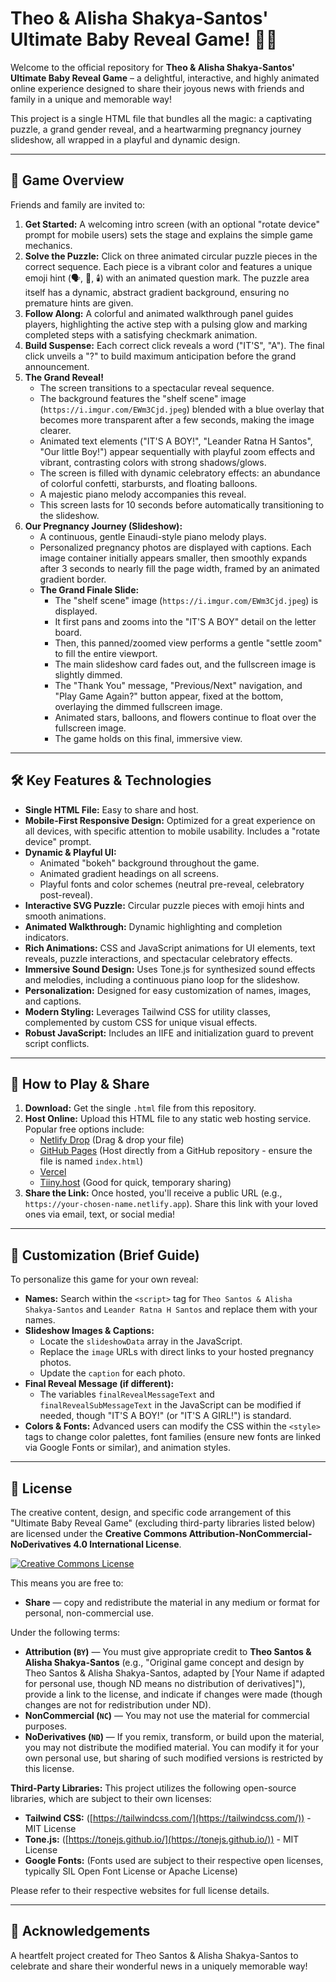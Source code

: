 # Theo & Alisha Shakya-Santos' Ultimate Baby Reveal Game! 👶✨

Welcome to the official repository for **Theo & Alisha Shakya-Santos' Ultimate Baby Reveal Game** – a delightful, interactive, and highly animated online experience designed to share their joyous news with friends and family in a unique and memorable way!

This project is a single HTML file that bundles all the magic: a captivating puzzle, a grand gender reveal, and a heartwarming pregnancy journey slideshow, all wrapped in a playful and dynamic design.

---

## 🌟 Game Overview

Friends and family are invited to:
1.  **Get Started:** A welcoming intro screen (with an optional "rotate device" prompt for mobile users) sets the stage and explains the simple game mechanics.
2.  **Solve the Puzzle:** Click on three animated circular puzzle pieces in the correct sequence. Each piece is a vibrant color and features a unique emoji hint (🗣️, 👣, 🕯️) with an animated question mark. The puzzle area itself has a dynamic, abstract gradient background, ensuring no premature hints are given.
3.  **Follow Along:** A colorful and animated walkthrough panel guides players, highlighting the active step with a pulsing glow and marking completed steps with a satisfying checkmark animation.
4.  **Build Suspense:** Each correct click reveals a word ("IT'S", "A"). The final click unveils a "?" to build maximum anticipation before the grand announcement.
5.  **The Grand Reveal!**
    * The screen transitions to a spectacular reveal sequence.
    * The background features the "shelf scene" image (`https://i.imgur.com/EWm3Cjd.jpeg`) blended with a blue overlay that becomes more transparent after a few seconds, making the image clearer.
    * Animated text elements ("IT'S A BOY!", "Leander Ratna H Santos", "Our little Boy!") appear sequentially with playful zoom effects and vibrant, contrasting colors with strong shadows/glows.
    * The screen is filled with dynamic celebratory effects: an abundance of colorful confetti, starbursts, and floating balloons.
    * A majestic piano melody accompanies this reveal.
    * This screen lasts for 10 seconds before automatically transitioning to the slideshow.
6.  **Our Pregnancy Journey (Slideshow):**
    * A continuous, gentle Einaudi-style piano melody plays.
    * Personalized pregnancy photos are displayed with captions. Each image container initially appears smaller, then smoothly expands after 3 seconds to nearly fill the page width, framed by an animated gradient border.
    * **The Grand Finale Slide:**
        * The "shelf scene" image (`https://i.imgur.com/EWm3Cjd.jpeg`) is displayed.
        * It first pans and zooms into the "IT'S A BOY" detail on the letter board.
        * Then, this panned/zoomed view performs a gentle "settle zoom" to fill the entire viewport.
        * The main slideshow card fades out, and the fullscreen image is slightly dimmed.
        * The "Thank You" message, "Previous/Next" navigation, and "Play Game Again?" button appear, fixed at the bottom, overlaying the dimmed fullscreen image.
        * Animated stars, balloons, and flowers continue to float over the fullscreen image.
        * The game holds on this final, immersive view.

---

## 🛠️ Key Features & Technologies

* **Single HTML File:** Easy to share and host.
* **Mobile-First Responsive Design:** Optimized for a great experience on all devices, with specific attention to mobile usability. Includes a "rotate device" prompt.
* **Dynamic & Playful UI:**
    * Animated "bokeh" background throughout the game.
    * Animated gradient headings on all screens.
    * Playful fonts and color schemes (neutral pre-reveal, celebratory post-reveal).
* **Interactive SVG Puzzle:** Circular puzzle pieces with emoji hints and smooth animations.
* **Animated Walkthrough:** Dynamic highlighting and completion indicators.
* **Rich Animations:** CSS and JavaScript animations for UI elements, text reveals, puzzle interactions, and spectacular celebratory effects.
* **Immersive Sound Design:** Uses Tone.js for synthesized sound effects and melodies, including a continuous piano loop for the slideshow.
* **Personalization:** Designed for easy customization of names, images, and captions.
* **Modern Styling:** Leverages Tailwind CSS for utility classes, complemented by custom CSS for unique visual effects.
* **Robust JavaScript:** Includes an IIFE and initialization guard to prevent script conflicts.

---

## 🚀 How to Play & Share

1.  **Download:** Get the single `.html` file from this repository.
2.  **Host Online:** Upload this HTML file to any static web hosting service. Popular free options include:
    * [Netlify Drop](https://app.netlify.com/drop) (Drag & drop your file)
    * [GitHub Pages](https://pages.github.com/) (Host directly from a GitHub repository - ensure the file is named `index.html`)
    * [Vercel](https://vercel.com/)
    * [Tiiny.host](https://tiiny.host/) (Good for quick, temporary sharing)
3.  **Share the Link:** Once hosted, you'll receive a public URL (e.g., `https://your-chosen-name.netlify.app`). Share this link with your loved ones via email, text, or social media!

---

## 🎨 Customization (Brief Guide)

To personalize this game for your own reveal:

* **Names:** Search within the `<script>` tag for `Theo Santos & Alisha Shakya-Santos` and `Leander Ratna H Santos` and replace them with your names.
* **Slideshow Images & Captions:**
    * Locate the `slideshowData` array in the JavaScript.
    * Replace the `image` URLs with direct links to your hosted pregnancy photos.
    * Update the `caption` for each photo.
* **Final Reveal Message (if different):**
    * The variables `finalRevealMessageText` and `finalRevealSubMessageText` in the JavaScript can be modified if needed, though "IT'S A BOY!" (or "IT'S A GIRL!") is standard.
* **Colors & Fonts:** Advanced users can modify the CSS within the `<style>` tags to change color palettes, font families (ensure new fonts are linked via Google Fonts or similar), and animation styles.

---

## 📝 License

The creative content, design, and specific code arrangement of this "Ultimate Baby Reveal Game" (excluding third-party libraries listed below) are licensed under the **Creative Commons Attribution-NonCommercial-NoDerivatives 4.0 International License**.

<a rel="license" href="http://creativecommons.org/licenses/by-nc-nd/4.0/"><img alt="Creative Commons License" style="border-width:0" src="https://i.creativecommons.org/l/by-nc-nd/4.0/88x31.png" /></a>

This means you are free to:
* **Share** — copy and redistribute the material in any medium or format for personal, non-commercial use.

Under the following terms:
* **Attribution (`BY`)** — You must give appropriate credit to **Theo Santos & Alisha Shakya-Santos** (e.g., "Original game concept and design by Theo Santos & Alisha Shakya-Santos, adapted by [Your Name if adapted for personal use, though ND means no distribution of derivatives]"), provide a link to the license, and indicate if changes were made (though changes are not for redistribution under ND).
* **NonCommercial (`NC`)** — You may not use the material for commercial purposes.
* **NoDerivatives (`ND`)** — If you remix, transform, or build upon the material, you may not distribute the modified material. You can modify it for your own personal use, but sharing of such modified versions is restricted by this license.

**Third-Party Libraries:**
This project utilizes the following open-source libraries, which are subject to their own licenses:
* **Tailwind CSS:** ([https://tailwindcss.com/](https://tailwindcss.com/)) - MIT License
* **Tone.js:** ([https://tonejs.github.io/](https://tonejs.github.io/)) - MIT License
* **Google Fonts:** (Fonts used are subject to their respective open licenses, typically SIL Open Font License or Apache License)

Please refer to their respective websites for full license details.

---

## 🙏 Acknowledgements

A heartfelt project created for Theo Santos & Alisha Shakya-Santos to celebrate and share their wonderful news in a uniquely memorable way!

